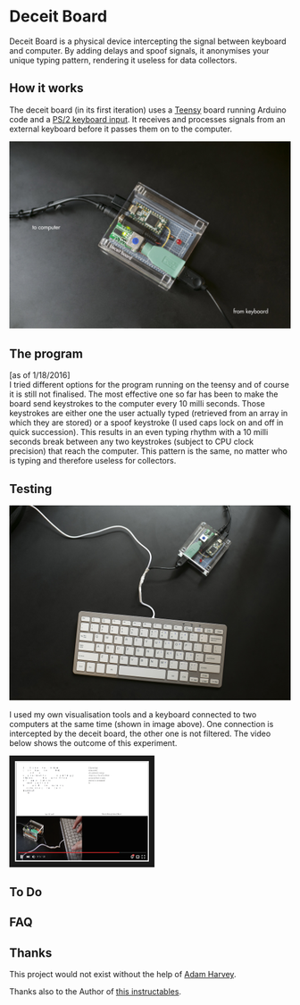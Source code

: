 # Deceit Board

Deceit Board is a physical device intercepting the signal between keyboard and computer. By adding delays and spoof signals, it anonymises your unique typing pattern, rendering it useless for data collectors.

## How it works

The deceit board (in its first iteration) uses a [Teensy](https://www.pjrc.com/store/teensy32.html) board running Arduino code and a [PS/2 keyboard input](https://www.adafruit.com/products/1136). It receives and processes signals from an external keyboard before it passes them on to the computer. 


![Deceit Board](https://github.com/leoneckert/deceit-board/blob/master/deceit_board.jpg)

## The program

[as of 1/18/2016]<br>I tried different options for the program running on the teensy and of course it is still not finalised. The most effective one so far has been to make the board send keystrokes to the computer every 10 milli seconds. Those keystrokes are either one the user actually typed (retrieved from an array in which they are stored) or a spoof keystroke (I used caps lock on and off in quick succession). 
This results in an even typing rhythm with a 10 milli seconds break between any two keystrokes (subject to CPU clock precision) that reach the computer. This pattern is the same, no matter who is typing and therefore useless for collectors. 

## Testing

![Double Keyboard](https://github.com/leoneckert/deceit-board/blob/master/double_keyboard.jpg)

I used my own visualisation tools and a keyboard connected to two computers at the same time (shown in image above). One connection is intercepted by the deceit board, the other one is not filtered. The video below shows the outcome of this experiment.

<a href="http://www.youtube.com/watch?feature=player_embedded&v=zoQVb48ETjI" target="_blank"><img src="https://github.com/leoneckert/deceit-board/blob/master/testing.jpg" 
alt="testing" width="240" height="180" border="10" /></a>

## To Do

## FAQ

## Thanks

This project would not exist without the help of [Adam Harvey](https://ahprojects.com).

Thanks also to the Author of [this instructables](http://www.instructables.com/id/DOUBLE-KEYBOARD/).
